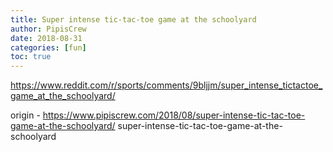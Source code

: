 ```yaml
---
title: Super intense tic-tac-toe game at the schoolyard
author: PipisCrew
date: 2018-08-31
categories: [fun]
toc: true
---
```


https://www.reddit.com/r/sports/comments/9bljjm/super_intense_tictactoe_game_at_the_schoolyard/

origin - https://www.pipiscrew.com/2018/08/super-intense-tic-tac-toe-game-at-the-schoolyard/ super-intense-tic-tac-toe-game-at-the-schoolyard